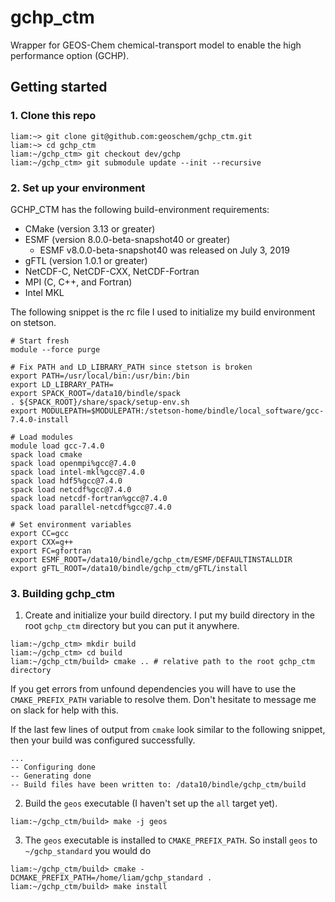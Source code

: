 # gchp_ctm
Wrapper for GEOS-Chem chemical-transport model to enable the high performance option (GCHP).

## Getting started
### 1. Clone this repo
```console
liam:~> git clone git@github.com:geoschem/gchp_ctm.git
liam:~> cd gchp_ctm
liam:~/gchp_ctm> git checkout dev/gchp
liam:~/gchp_ctm> git submodule update --init --recursive
```

### 2. Set up your environment
GCHP_CTM has the following build-environment requirements:
- CMake (version 3.13 or greater)
- ESMF (version 8.0.0-beta-snapshot40 or greater)
  - ESMF v8.0.0-beta-snapshot40 was released on July 3, 2019
- gFTL (version 1.0.1 or greater)
- NetCDF-C, NetCDF-CXX, NetCDF-Fortran
- MPI (C, C++, and Fortran)
- Intel MKL

The following snippet is the rc file I used to initialize my build environment on stetson.

```
# Start fresh
module --force purge

# Fix PATH and LD_LIBRARY_PATH since stetson is broken
export PATH=/usr/local/bin:/usr/bin:/bin
export LD_LIBRARY_PATH=
export SPACK_ROOT=/data10/bindle/spack
. ${SPACK_ROOT}/share/spack/setup-env.sh
export MODULEPATH=$MODULEPATH:/stetson-home/bindle/local_software/gcc-7.4.0-install

# Load modules
module load gcc-7.4.0
spack load cmake
spack load openmpi%gcc@7.4.0
spack load intel-mkl%gcc@7.4.0
spack load hdf5%gcc@7.4.0
spack load netcdf%gcc@7.4.0
spack load netcdf-fortran%gcc@7.4.0
spack load parallel-netcdf%gcc@7.4.0

# Set environment variables
export CC=gcc
export CXX=g++
export FC=gfortran
export ESMF_ROOT=/data10/bindle/gchp_ctm/ESMF/DEFAULTINSTALLDIR
export gFTL_ROOT=/data10/bindle/gchp_ctm/gFTL/install
```

### 3. Building gchp_ctm
1. Create and initialize your build directory. I put my build directory in the root `gchp_ctm` directory but you can put it anywhere.
  ```console
  liam:~/gchp_ctm> mkdir build
  liam:~/gchp_ctm> cd build
  liam:~/gchp_ctm/build> cmake .. # relative path to the root gchp_ctm directory
  ```

  If you get errors from unfound dependencies you will have to use the `CMAKE_PREFIX_PATH` variable to resolve them. Don't hesitate to message me on slack for help with this.

  If the last few lines of output from `cmake` look similar to the following snippet, then your build was configured successfully.
  ```
  ...
  -- Configuring done
  -- Generating done
  -- Build files have been written to: /data10/bindle/gchp_ctm/build
  ```

2. Build the `geos` executable (I haven't set up the `all` target yet).
  ```console
  liam:~/gchp_ctm/build> make -j geos
  ```

3. The `geos` executable is installed to `CMAKE_PREFIX_PATH`. So install `geos` to `~/gchp_standard` you would do
  ```console
  liam:~/gchp_ctm/build> cmake -DCMAKE_PREFIX_PATH=/home/liam/gchp_standard .
  liam:~/gchp_ctm/build> make install
  ```
